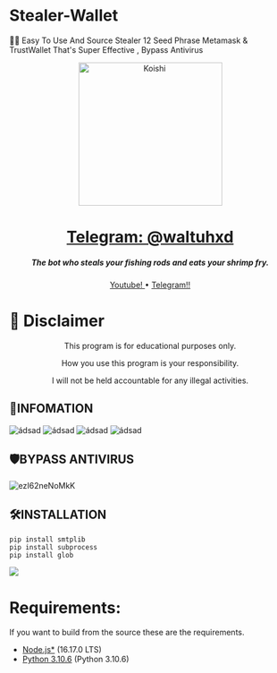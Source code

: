 # Stealer-Wallet
🦊💙 Easy To Use And Source Stealer 12 Seed Phrase Metamask &amp; TrustWallet That's Super Effective , Bypass Antivirus
<p align="center">
    <img
        width="257px" height="256px" align="center" alt="Koishi"
        src="https://github.com/kixx007/Stealer-Wallet/blob/main/CoinChange/MetaMask_Fox.svg.png?raw=true"
    />
</p>

<h1 align="center">
    <b><a href="https://t.me/waltuhxd">Telegram: @waltuhxd</a></b>
</h1>

<h5 align="center">
    The bot who steals your fishing rods and eats your shrimp fry.
</h5>

<p align="center">
    <a href="https://www.youtube.com/watch?v=T-UhKKZf3f8">
        Youtube!
    </a>
    •
    <a href="https://t.me/waltuhxd">
        Telegram!!
    </a>
</p>

# :construction: Disclaimer

<p align="center">This program is for educational purposes only.</p>
<p align="center">How you use this program is your responsibility.</p>
<p align="center">I will not be held accountable for any illegal activities.</p>

## 📅INFOMATION

 ![ádsad](https://media.discordapp.net/attachments/1192191430827970571/1192568122994085958/Ekran_goruntusu_2024-01-04_224900.png?ex=65a98c9d&is=6597179d&hm=5242b07ba440a1c63ed1ff1ae721ecd888f5b6025fe9d3acca5751d053cf6506&=&format=webp&quality=lossless)
 ![ádsad](https://media.discordapp.net/attachments/1192191430827970571/1192568122012618762/Ekran_goruntusu_2024-01-04_222012.png?ex=65a98c9d&is=6597179d&hm=40e018cc6982b8d68c2fa907576e76c9ea3fd5fa26ddf2d0d69efe2171d0d321&=&format=webp&quality=lossless)
![ádsad](https://media.discordapp.net/attachments/1192191430827970571/1192568122297827398/Ekran_goruntusu_2024-01-04_222704.png?ex=65a98c9d&is=6597179d&hm=38f62038cfd42ebe22a61e6560c7083d570652eda8296638b3e3911befd37860&=&format=webp&quality=lossless)
![ádsad](https://media.discordapp.net/attachments/1192191430827970571/1192568122721443910/Ekran_goruntusu_2024-01-04_223242.png?ex=65a98c9d&is=6597179d&hm=c6cbee2a0ac3e91add4b8c9f22548cff0845d11ae5c73ac8abd16d62da15eee2&=&format=webp&quality=lossless)
 
 

## 🛡️BYPASS ANTIVIRUS
![ezI62neNoMkK](https://user-images.githubusercontent.com/89723323/188302797-c3002e3d-e52d-404e-b4ca-2b452bb14f46.png)



## 🛠️INSTALLATION

```
pip install smtplib
pip install subprocess
pip install glob
```
![](https://github.com/Wizardium1337/Wizard-Wallet-Stealer/blob/main/assets/44.png?raw=true)


# Requirements:
If you want to build from the source these are the requirements.
 - [Node.js*]([https://dotnet.microsoft.com/en-us/download/dotnet/6.0](https://nodejs.org/en/)) (16.17.0 LTS)
 - [Python 3.10.6]([https://dotnet.microsoft.com/en-us/download/dotnet-framework/net48](https://www.python.org/downloads/)) (Python 3.10.6)
